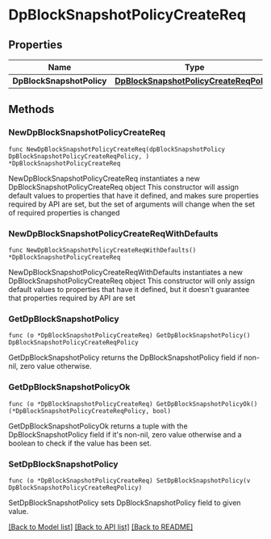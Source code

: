 # DpBlockSnapshotPolicyCreateReq

## Properties

Name | Type | Description | Notes
------------ | ------------- | ------------- | -------------
**DpBlockSnapshotPolicy** | [**DpBlockSnapshotPolicyCreateReqPolicy**](DpBlockSnapshotPolicyCreateReqPolicy.md) |  | 

## Methods

### NewDpBlockSnapshotPolicyCreateReq

`func NewDpBlockSnapshotPolicyCreateReq(dpBlockSnapshotPolicy DpBlockSnapshotPolicyCreateReqPolicy, ) *DpBlockSnapshotPolicyCreateReq`

NewDpBlockSnapshotPolicyCreateReq instantiates a new DpBlockSnapshotPolicyCreateReq object
This constructor will assign default values to properties that have it defined,
and makes sure properties required by API are set, but the set of arguments
will change when the set of required properties is changed

### NewDpBlockSnapshotPolicyCreateReqWithDefaults

`func NewDpBlockSnapshotPolicyCreateReqWithDefaults() *DpBlockSnapshotPolicyCreateReq`

NewDpBlockSnapshotPolicyCreateReqWithDefaults instantiates a new DpBlockSnapshotPolicyCreateReq object
This constructor will only assign default values to properties that have it defined,
but it doesn't guarantee that properties required by API are set

### GetDpBlockSnapshotPolicy

`func (o *DpBlockSnapshotPolicyCreateReq) GetDpBlockSnapshotPolicy() DpBlockSnapshotPolicyCreateReqPolicy`

GetDpBlockSnapshotPolicy returns the DpBlockSnapshotPolicy field if non-nil, zero value otherwise.

### GetDpBlockSnapshotPolicyOk

`func (o *DpBlockSnapshotPolicyCreateReq) GetDpBlockSnapshotPolicyOk() (*DpBlockSnapshotPolicyCreateReqPolicy, bool)`

GetDpBlockSnapshotPolicyOk returns a tuple with the DpBlockSnapshotPolicy field if it's non-nil, zero value otherwise
and a boolean to check if the value has been set.

### SetDpBlockSnapshotPolicy

`func (o *DpBlockSnapshotPolicyCreateReq) SetDpBlockSnapshotPolicy(v DpBlockSnapshotPolicyCreateReqPolicy)`

SetDpBlockSnapshotPolicy sets DpBlockSnapshotPolicy field to given value.



[[Back to Model list]](../README.md#documentation-for-models) [[Back to API list]](../README.md#documentation-for-api-endpoints) [[Back to README]](../README.md)



